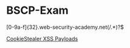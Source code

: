 # BSCP-Exam

[0-9a-f]{32}\.web-security-academy\.net(/.*)?$

<a href="https://github.com/botesjuan/Burp-Suite-Certified-Practitioner-Exam-Study/blob/5cbfeb2a11577ad62a31f72635a000bf5dcce293/payloads/CookieStealer-Payloads.md">CookieStealer XSS Payloads</a>
